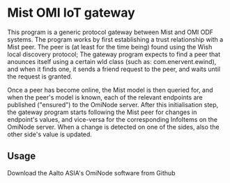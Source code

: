 # Mist OMI IoT gateway

This program is a generic protocol gateway between Mist and OMI ODF systems. The program works by first establishing a trust relationship with a Mist peer.
The peer is (at least for the time being) found using the Wish local discovery protocol; The gateway program expects to find a peer that anounces itself
using a certain wld class (such as: com.enervent.ewind), and when it finds one, it sends a friend request to the peer, and waits until the request is granted.

Once a peer has become online, the Mist model is then queried for, and when the peer's model is known, each of the relevant endpoints are published ("ensured") to the OmiNode server. After this initialisation step, the gateway program starts following the Mist peer for changes in endpoint's values, and vice-versa for the corresponding InfoItems on the OmiNode server. When a change is detected on one of the sides, also the other side's value is updated.

## Usage

Download the Aalto ASIA's OmiNode software from Github
